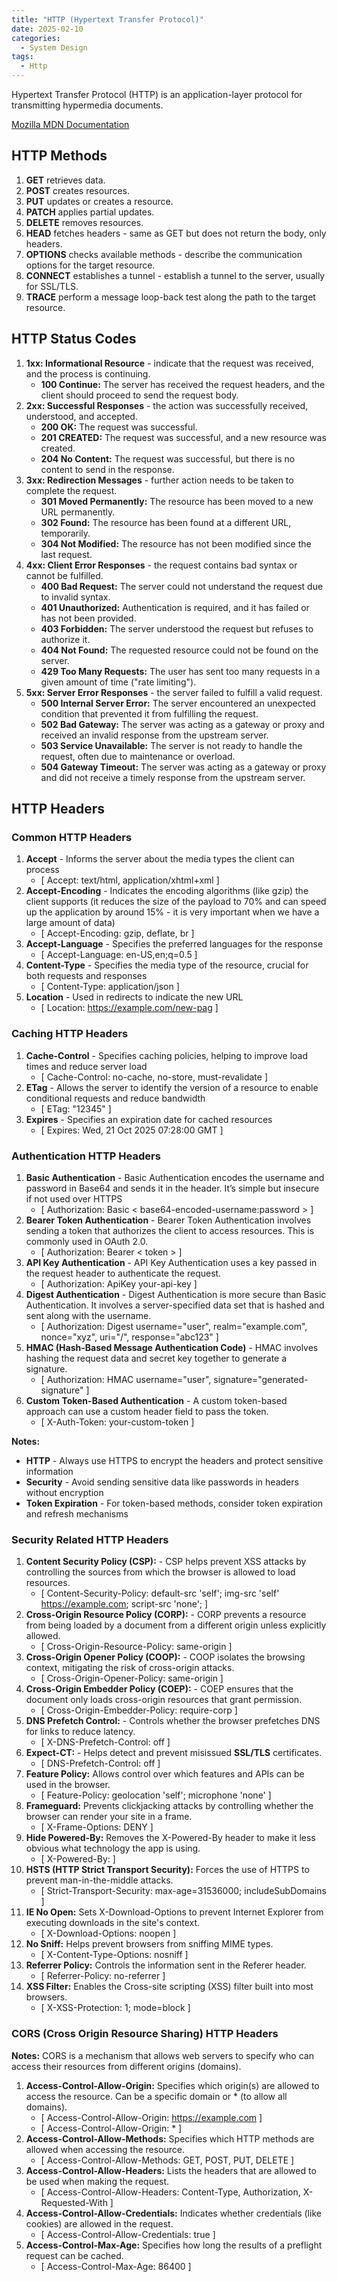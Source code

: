 ```yaml
---
title: "HTTP (Hypertext Transfer Protocol)"
date: 2025-02-10
categories:
  - System Design
tags:
  - Http
---
```


Hypertext Transfer Protocol (HTTP) is an application-layer protocol for transmitting hypermedia documents.

<a href="https://developer.mozilla.org/en-US/" target="_blank">Mozilla MDN Documentation</a>

## HTTP Methods 

1. **GET** retrieves data.
1. **POST** creates resources.
1. **PUT** updates or creates a resource.
1. **PATCH** applies partial updates.
1. **DELETE** removes resources.
1. **HEAD** fetches headers - same as GET but does not return the body, only headers.
1. **OPTIONS** checks available methods - describe the communication options for the target resource.
1. **CONNECT** establishes a tunnel - establish a tunnel to the server, usually for SSL/TLS.
1. **TRACE** perform a message loop-back test along the path to the target resource.

## HTTP Status Codes

1. **1xx: Informational Resource** - indicate that the request was received, and the process is continuing.
   - **100 Continue:** The server has received the request headers, and the client should proceed to send the request body.
1. **2xx: Successful Responses** - the action was successfully received, understood, and accepted.
   - **200 OK:** The request was successful.
   - **201 CREATED:** The request was successful, and a new resource was created.
   - **204 No Content:** The request was successful, but there is no content to send in the response.
1. **3xx: Redirection Messages** - further action needs to be taken to complete the request.
   - **301 Moved Permanently:** The resource has been moved to a new URL permanently.
   - **302 Found:** The resource has been found at a different URL, temporarily.
   - **304 Not Modified:** The resource has not been modified since the last request.
1. **4xx: Client Error Responses** - the request contains bad syntax or cannot be fulfilled.
   - **400 Bad Request:** The server could not understand the request due to invalid syntax.
   - **401 Unauthorized:** Authentication is required, and it has failed or has not been provided.
   - **403 Forbidden:** The server understood the request but refuses to authorize it.
   - **404 Not Found:** The requested resource could not be found on the server.
   - **429 Too Many Requests:** The user has sent too many requests in a given amount of time ("rate limiting").
1. **5xx: Server Error Responses** - the server failed to fulfill a valid request.
   - **500 Internal Server Error:** The server encountered an unexpected condition that prevented it from fulfilling the request.
   - **502 Bad Gateway:** The server was acting as a gateway or proxy and received an invalid response from the upstream server.
   - **503 Service Unavailable:** The server is not ready to handle the request, often due to maintenance or overload.
   - **504 Gateway Timeout:** The server was acting as a gateway or proxy and did not receive a timely response from the upstream server.
   

## HTTP Headers

### Common HTTP Headers

1. **Accept** - Informs the server about the media types the client can process 
   - [ Accept: text/html, application/xhtml+xml ]
1. **Accept-Encoding** - Indicates the encoding algorithms (like gzip) the client supports (it reduces the size of the payload to 70% and can speed up the application by around 15% - it is very important when we have a large amount of data)
   - [ Accept-Encoding: gzip, deflate, br ]
1. **Accept-Language** - Specifies the preferred languages for the response
   - [ Accept-Language: en-US,en;q=0.5 ]
1. **Content-Type** - Specifies the media type of the resource, crucial for both requests and responses 
   - [ Content-Type: application/json ]
1. **Location** - Used in redirects to indicate the new URL
   - [ Location: https://example.com/new-pag ]

### Caching HTTP Headers

1. **Cache-Control** - Specifies caching policies, helping to improve load times and reduce server load
   - [ Cache-Control: no-cache, no-store, must-revalidate ]
1. **ETag** - Allows the server to identify the version of a resource to enable conditional requests and reduce bandwidth 
   - [ ETag: "12345" ]
1. **Expires** - Specifies an expiration date for cached resources 
   - [ Expires: Wed, 21 Oct 2025 07:28:00 GMT ]

### Authentication HTTP Headers

1. **Basic Authentication** - Basic Authentication encodes the username and password in Base64 and sends it in the header. It’s simple but insecure if not used over HTTPS
   - [ Authorization: Basic < base64-encoded-username:password > ]
1. **Bearer Token Authentication** - Bearer Token Authentication involves sending a token that authorizes the client to access resources. This is commonly used in OAuth 2.0.
   - [ Authorization: Bearer < token > ] 
1. **API Key Authentication** - API Key Authentication uses a key passed in the request header to authenticate the request.
   - [ Authorization: ApiKey your-api-key ] 
1. **Digest Authentication** - Digest Authentication is more secure than Basic Authentication. It involves a server-specified data set that is hashed and sent along with the username.
   - [ Authorization: Digest username="user", realm="example.com", nonce="xyz", uri="/", response="abc123" ] 
1. **HMAC (Hash-Based Message Authentication Code)** - HMAC involves hashing the request data and secret key together to generate a signature.
   - [ Authorization: HMAC username="user", signature="generated-signature" ] 
1. **Custom Token-Based Authentication** - A custom token-based approach can use a custom header field to pass the token.
   - [ X-Auth-Token: your-custom-token ] 

**Notes:**

- **HTTP** - Always use HTTPS to encrypt the headers and protect sensitive information
- **Security** - Avoid sending sensitive data like passwords in headers without encryption
- **Token Expiration** - For token-based methods, consider token expiration and refresh mechanisms
   

### Security Related HTTP Headers

1. **Content Security Policy (CSP):** - CSP helps prevent XSS attacks by controlling the sources from which the browser is allowed to load resources.
   - [ Content-Security-Policy: default-src 'self'; img-src 'self' https://example.com; script-src 'none'; ] 
1. **Cross-Origin Resource Policy (CORP):** - CORP prevents a resource from being loaded by a document from a different origin unless explicitly allowed.
   - [ Cross-Origin-Resource-Policy: same-origin ] 
1. **Cross-Origin Opener Policy (COOP):** - COOP isolates the browsing context, mitigating the risk of cross-origin attacks.
   - [ Cross-Origin-Opener-Policy: same-origin ] 
1. **Cross-Origin Embedder Policy (COEP):** - COEP ensures that the document only loads cross-origin resources that grant permission.
   - [ Cross-Origin-Embedder-Policy: require-corp ] 
1. **DNS Prefetch Control:** - Controls whether the browser prefetches DNS for links to reduce latency.
   - [ X-DNS-Prefetch-Control: off ] 
1. **Expect-CT:** - Helps detect and prevent misissued **SSL/TLS** certificates.
   - [ DNS-Prefetch-Control: off ] 
1. **Feature Policy:** Allows control over which features and APIs can be used in the browser.
   - [ Feature-Policy: geolocation 'self'; microphone 'none' ] 
1. **Frameguard:** Prevents clickjacking attacks by controlling whether the browser can render your site in a frame.
   - [ X-Frame-Options: DENY ] 
1. **Hide Powered-By:** Removes the X-Powered-By header to make it less obvious what technology the app is using.
   - [ X-Powered-By: ]
1. **HSTS (HTTP Strict Transport Security):** Forces the use of HTTPS to prevent man-in-the-middle attacks.
   - [ Strict-Transport-Security: max-age=31536000; includeSubDomains ] 
1. **IE No Open:** Sets X-Download-Options to prevent Internet Explorer from executing downloads in the site's context.
   - [ X-Download-Options: noopen ]
1. **No Sniff:** Helps prevent browsers from sniffing MIME types.
   - [ X-Content-Type-Options: nosniff ]
1. **Referrer Policy:** Controls the information sent in the Referer header.
   - [ Referrer-Policy: no-referrer ]
1. **XSS Filter:**  Enables the Cross-site scripting (XSS) filter built into most browsers.
   - [ X-XSS-Protection: 1; mode=block ] 

### CORS (Cross Origin Resource Sharing) HTTP Headers

**Notes:** CORS is a mechanism that allows web servers to specify who can access their resources from different origins (domains).

1. **Access-Control-Allow-Origin:** Specifies which origin(s) are allowed to access the resource. Can be a specific domain or * (to allow all domains).
   - [ Access-Control-Allow-Origin: https://example.com ]
   - [ Access-Control-Allow-Origin: * ]
1. **Access-Control-Allow-Methods:** Specifies which HTTP methods are allowed when accessing the resource.
   - [ Access-Control-Allow-Methods: GET, POST, PUT, DELETE ]
1. **Access-Control-Allow-Headers:** Lists the headers that are allowed to be used when making the request.
   - [ Access-Control-Allow-Headers: Content-Type, Authorization, X-Requested-With ]
1. **Access-Control-Allow-Credentials:** Indicates whether credentials (like cookies) are allowed in the request.
   - [ Access-Control-Allow-Credentials: true ]
1. **Access-Control-Max-Age:** Specifies how long the results of a preflight request can be cached.
   - [ Access-Control-Max-Age: 86400 ]


